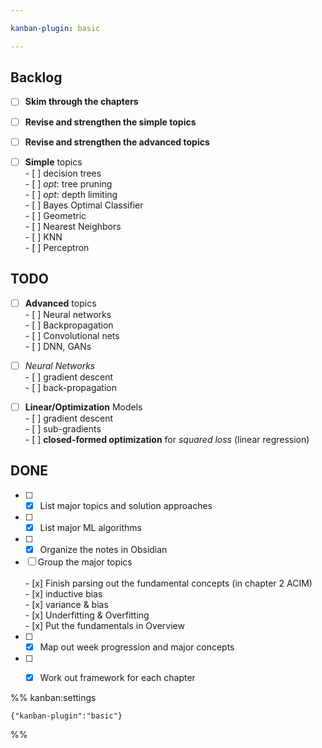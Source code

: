 ```yaml
---

kanban-plugin: basic

---
```


## Backlog

- [ ] **Skim through the chapters**
- [ ] **Revise and strengthen the simple topics**
- [ ] **Revise and strengthen the advanced topics**
- [ ] **Simple** topics<br>- [ ] decision trees<br>	- [ ] *opt*: tree pruning<br>	- [ ] *opt*: depth limiting<br>- [ ] Bayes Optimal Classifier<br>- [ ] Geometric<br>	- [ ] Nearest Neighbors<br>	- [ ] KNN<br>- [ ] Perceptron


## TODO

- [ ] **Advanced** topics<br>- [ ] Neural networks<br>	- [ ] Backpropagation<br>- [ ] Convolutional nets<br>	- [ ] DNN, GANs
- [ ] *Neural Networks*<br>- [ ] gradient descent<br>- [ ] back-propagation
- [ ] **Linear/Optimization** Models<br>- [ ] gradient descent<br>- [ ] sub-gradients<br>- [ ] **closed-formed optimization** for *squared loss* (linear regression)


## DONE

- [ ] - [x] List major topics and solution approaches
- [ ] - [x] List major ML algorithms
- [ ] - [x] Organize the notes in Obsidian
- [ ] Group the major topics<br><br>- [x] Finish parsing out the fundamental concepts (in chapter 2 ACIM)<br>	- [x] inductive bias<br>	- [x] variance & bias<br>	- [x] Underfitting & Overfitting<br>- [x] Put the fundamentals in Overview
- [ ] - [x] Map out week progression and major concepts
- [ ] - [x] Work out framework for each chapter




%% kanban:settings
```
{"kanban-plugin":"basic"}
```
%%